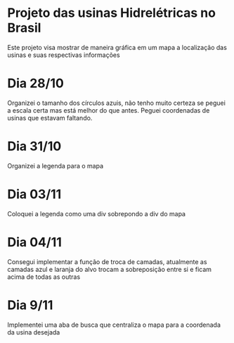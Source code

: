 # Projeto das usinas Hidrelétricas no Brasil
Este projeto visa mostrar de maneira gráfica em um mapa a localização das usinas e suas respectivas informações

# Dia 28/10
Organizei o tamanho dos círculos azuis, não tenho muito certeza se peguei a escala certa mas está melhor do que antes. Peguei coordenadas de usinas que estavam faltando.

# Dia 31/10
Organizei a legenda para o mapa

# Dia 03/11
Coloquei a legenda como uma div sobrepondo a div do mapa

# Dia 04/11
Consegui implementar a função de troca de camadas, atualmente as camadas azul e laranja do alvo trocam a sobreposição entre si e ficam acima de todas as outras

# Dia 9/11
Implementei uma aba de busca que centraliza o mapa para a coordenada da usina desejada